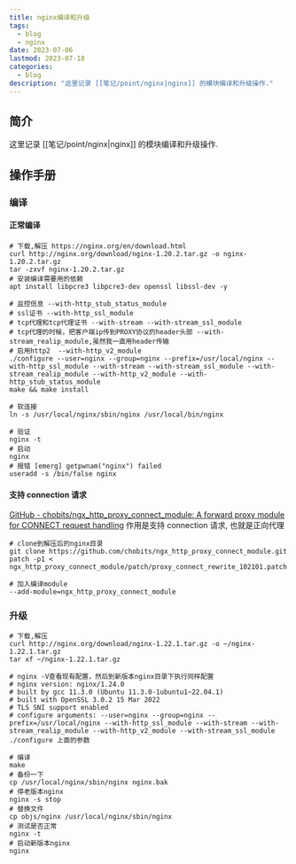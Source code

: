 ```yaml
---
title: nginx编译和升级
tags:
  - blog
  - nginx
date: 2023-07-06
lastmod: 2023-07-18
categories:
  - blog
description: "这里记录 [[笔记/point/nginx|nginx]] 的模块编译和升级操作."
---
```


## 简介

这里记录 [[笔记/point/nginx|nginx]] 的模块编译和升级操作.

## 操作手册

### 编译

#### 正常编译

```shell
# 下载,解压 https://nginx.org/en/download.html
curl http://nginx.org/download/nginx-1.20.2.tar.gz -o nginx-1.20.2.tar.gz
tar -zxvf nginx-1.20.2.tar.gz
# 安装编译需要用的依赖
apt install libpcre3 libpcre3-dev openssl libssl-dev -y

# 监控信息 --with-http_stub_status_module 
# ssl证书 --with-http_ssl_module
# tcp代理和tcp代理证书 --with-stream --with-stream_ssl_module
# tcp代理的时候，把客户端ip传到PROXY协议的header头部 --with-stream_realip_module,虽然我一直用header传输
# 启用http2  --with-http_v2_module
./configure --user=nginx --group=nginx --prefix=/usr/local/nginx --with-http_ssl_module --with-stream --with-stream_ssl_module --with-stream_realip_module --with-http_v2_module --with-http_stub_status_module
make && make install

# 软连接
ln -s /usr/local/nginx/sbin/nginx /usr/local/bin/nginx

# 验证
nginx -t
# 启动
nginx
# 报错 [emerg] getpwnam("nginx") failed
useradd -s /bin/false nginx
```

#### 支持 connection 请求

[GitHub - chobits/ngx\_http\_proxy\_connect\_module: A forward proxy module for CONNECT request handling](https://github.com/chobits/ngx_http_proxy_connect_module) 作用是支持 connection 请求, 也就是正向代理

```shell
# clone到解压后的nginx目录
git clone https://github.com/chobits/ngx_http_proxy_connect_module.git
patch -p1 < ngx_http_proxy_connect_module/patch/proxy_connect_rewrite_102101.patch

# 加入编译module
--add-module=ngx_http_proxy_connect_module
```

### 升级

```shell
# 下载,解压
curl http://nginx.org/download/nginx-1.22.1.tar.gz -o ~/nginx-1.22.1.tar.gz
tar xf ~/nginx-1.22.1.tar.gz

# nginx -V查看现有配置，然后到新版本nginx目录下执行同样配置
# nginx version: nginx/1.24.0
# built by gcc 11.3.0 (Ubuntu 11.3.0-1ubuntu1~22.04.1) 
# built with OpenSSL 3.0.2 15 Mar 2022
# TLS SNI support enabled
# configure arguments: --user=nginx --group=nginx --prefix=/usr/local/nginx --with-http_ssl_module --with-stream --with-stream_realip_module --with-http_v2_module --with-stream_ssl_module
./configure 上面的参数

# 编译  
make
# 备份一下
cp /usr/local/nginx/sbin/nginx nginx.bak
# 停老版本nginx  
nginx -s stop
# 替换文件  
cp objs/nginx /usr/local/nginx/sbin/nginx  
# 测试是否正常  
nginx -t  
# 启动新版本nginx  
nginx
```
